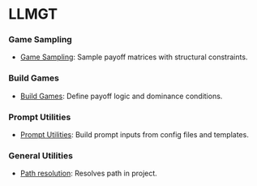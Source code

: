 # LLMGT


###  Game Sampling
- [Game Sampling](game_sample.md): Sample payoff matrices with structural constraints.

### Build Games
- [Build Games](game_build.md): Define payoff logic and dominance conditions.

### Prompt Utilities
- [Prompt Utilities](prompts.md): Build prompt inputs from config files and templates.

### General Utilities 
- [Path resolution](paths.md): Resolves path in project. 